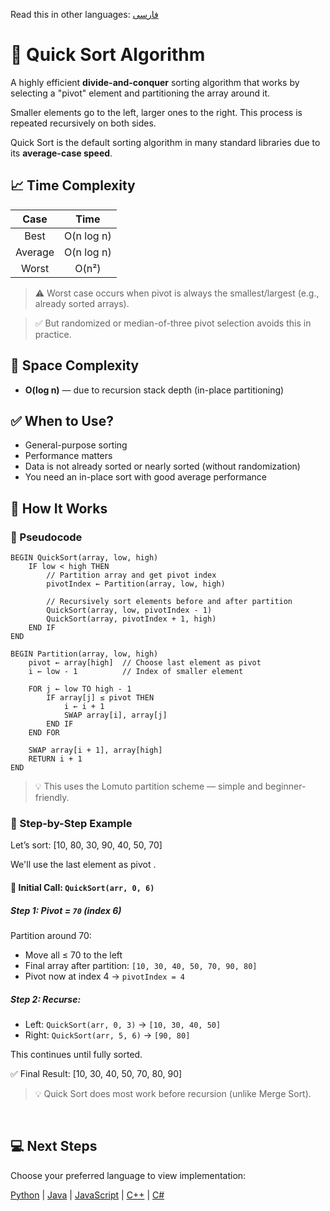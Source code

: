 Read this in other languages: [فارسی](/sorting/quick-sort/README.fa.md)

# 🔴 Quick Sort Algorithm

A highly efficient **divide-and-conquer** sorting algorithm that works by selecting a "pivot" element and partitioning the array around it.

Smaller elements go to the left, larger ones to the right. This process is repeated recursively on both sides.

Quick Sort is the default sorting algorithm in many standard libraries due to its **average-case speed**.


## 📈 Time Complexity

| Case      | Time             |
|:---------:|:----------------:|
| Best      | O(n log n)       |
| Average   | O(n log n)       |
| Worst     | O(n²)            |

> ⚠️ Worst case occurs when pivot is always the smallest/largest (e.g., already sorted arrays).  

> ✅ But randomized or median-of-three pivot selection avoids this in practice.

## 💾 Space Complexity
- **O(log n)** — due to recursion stack depth (in-place partitioning)

## ✅ When to Use?
- General-purpose sorting
- Performance matters
- Data is not already sorted or nearly sorted (without randomization)
- You need an in-place sort with good average performance

## 🔄 How It Works

### 🧩 Pseudocode

```text
BEGIN QuickSort(array, low, high)
    IF low < high THEN
        // Partition array and get pivot index
        pivotIndex ← Partition(array, low, high)

        // Recursively sort elements before and after partition
        QuickSort(array, low, pivotIndex - 1)
        QuickSort(array, pivotIndex + 1, high)
    END IF
END

BEGIN Partition(array, low, high)
    pivot ← array[high]  // Choose last element as pivot
    i ← low - 1          // Index of smaller element

    FOR j ← low TO high - 1
        IF array[j] ≤ pivot THEN
            i ← i + 1
            SWAP array[i], array[j]
        END IF
    END FOR

    SWAP array[i + 1], array[high]
    RETURN i + 1
END
```

> 💡 This uses the Lomuto partition scheme — simple and beginner-friendly. 

### 🔄 Step-by-Step Example

Let’s sort: ‭[10, 80, 30, 90, 40, 50, 70]‬

We'll use the last element as pivot .

#### 🔁 Initial Call: `QuickSort(arr, 0, 6)`
##### Step 1: Pivot = `70` (index 6)

Partition around 70:
- Move all ≤ 70 to the left
- Final array after partition: `‭[10, 30, 40, 50, 70, 90, 80]‬`
- Pivot now at index 4 → `pivotIndex = 4`

##### Step 2: Recurse:

- Left: `QuickSort(arr, 0, 3)` → `[10, 30, 40, 50]`
- Right: `QuickSort(arr, 5, 6)` → `[90, 80]`

This continues until fully sorted.

✅ Final Result: ‭[10, 30, 40, 50, 70, 80, 90]‬

> 💡 Quick Sort does most work before recursion (unlike Merge Sort). 

<br />

## 💻 Next Steps
Choose your preferred language to view implementation:

[Python](/sorting/quick-sort/python/quick_sort.py) | [Java](/sorting/quick-sort/java/QuickSort.java) | [JavaScript](/sorting/quick-sort/javascript/quick-sort.js) | [C++](/sorting/quick-sort/c++/quick_sort.cpp) | [C#](/sorting/quick-sort/csharp/QuickSort.cs)